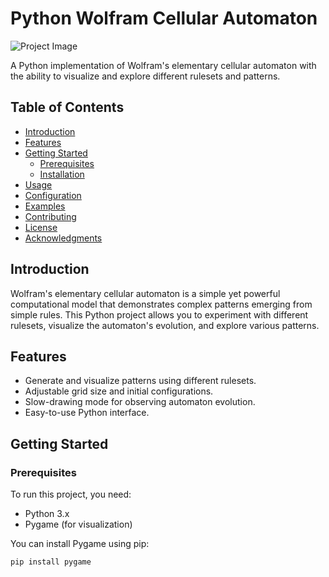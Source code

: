 # Python Wolfram Cellular Automaton

![Project Image](project_image.png)

A Python implementation of Wolfram's elementary cellular automaton with the ability to visualize and explore different rulesets and patterns.

## Table of Contents
- [Introduction](#introduction)
- [Features](#features)
- [Getting Started](#getting-started)
  - [Prerequisites](#prerequisites)
  - [Installation](#installation)
- [Usage](#usage)
- [Configuration](#configuration)
- [Examples](#examples)
- [Contributing](#contributing)
- [License](#license)
- [Acknowledgments](#acknowledgments)

## Introduction

Wolfram's elementary cellular automaton is a simple yet powerful computational model that demonstrates complex patterns emerging from simple rules. This Python project allows you to experiment with different rulesets, visualize the automaton's evolution, and explore various patterns.

## Features

- Generate and visualize patterns using different rulesets.
- Adjustable grid size and initial configurations.
- Slow-drawing mode for observing automaton evolution.
- Easy-to-use Python interface.

## Getting Started

### Prerequisites

To run this project, you need:

- Python 3.x
- Pygame (for visualization)

You can install Pygame using pip:

```bash
pip install pygame
